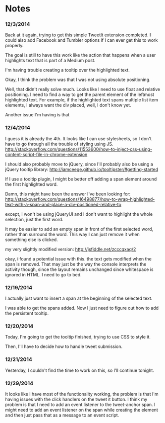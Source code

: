 # Notes

### 12/3/2014 
Back at it again, trying to get this simple TweetIt extension completed. I could also add Facebook and Tumbler options if I can ever get this to work properly.

The goal is still to have this work like the action that happens when a user highlights text that is part of a Medium post.

I'm having trouble creating a tooltip over the highlighted text.

Okay, I think the problem was that I was not using absolute positioning.

Well, that didn't really solve much. Looks like I need to use float and relative positioning. I need to find a way to get the parent element of the leftmost highlighted text. For example, if the highlighted text spans multiple list item elements, I always want the div placed, well, I don't know yet.

Another issue I'm having is that

### 12/4/2014 
I guess it is already the 4th. It looks like I can use stylesheets, so I don't have to go through all the trouble of styling using JS. http://stackoverflow.com/questions/11553600/how-to-inject-css-using-content-script-file-in-chrome-extension 

I should also probably move to jQuery, since I'll probably also be using a jQuery tooltip library: 
http://iamceege.github.io/tooltipster/#getting-started

If I use a tooltip plugin, I might be better off adding a span element around the first highlighted word. 

Damn, this might have been the answer I've been looking for:
http://stackoverflow.com/questions/16498877/how-to-wrap-highlighted-text-with-a-span-and-place-a-div-positioned-relative-to 

except, I won't be using jQueryUI and I don't want to highlight the whole selection, just the first word. 

It may be easier to add an empty span in front of the first selected word, rather than surround the word. This way I can just remove it when something else is clicked. 

my very slightly modified version: http://jsfiddle.net/zcccqxaq/2

okay, i found a potential issue with this. the text gets modified when the span is removed. That may just be the way the console interprets the activity though, since the layout remains unchanged since whitespace is ignored in HTML. I need to go to bed. 


### 12/19/2014 
I actually just want to insert a span at the beginning of the selected text. 

I was able to get the spans added. Now I just need to figure out how to add the persistent tooltip. 

### 12/20/2014 
Today, I'm going to get the tooltip finished, trying to use CSS to style it. 

Then, I'll have to decide how to handle tweet submission. 

### 12/21/2014 
Yesterday, I couldn't find the time to work on this, so I'll continue tonight.

### 12/29/2014 
It looks like I have most of the functionality working, the problem is that I'm having issues with the click handlers on the tweet it button. I think my problem is that I need to add an event listener to the tweet-anchor span. I might need to add an event listener on the span while creating the element and then just pass that as a message to an event script.